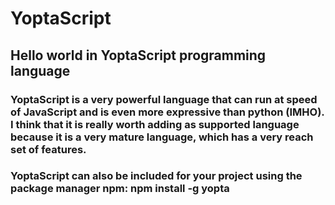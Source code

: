 # YoptaScript
## Hello world in YoptaScript programming language

### YoptaScript is a very powerful language that can run at speed of JavaScript and is even more expressive than python (IMHO). I think that it is really worth adding as supported language because it is a very mature language, which has a very reach set of features.

### YoptaScript can also be included for your project using the package manager npm: npm install -g yopta